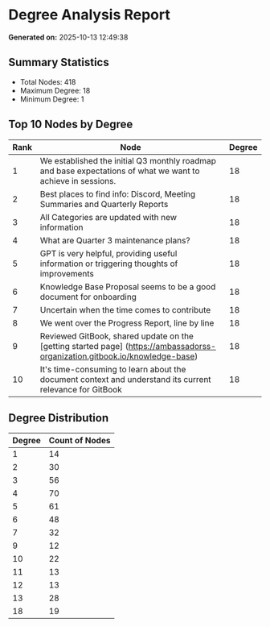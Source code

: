 # Degree Analysis Report
**Generated on:** 2025-10-13 12:49:38

## Summary Statistics
- Total Nodes: 418
- Maximum Degree: 18
- Minimum Degree: 1

## Top 10 Nodes by Degree
| Rank | Node | Degree |
|------|-------|---------|
| 1 | We established the initial Q3 monthly roadmap and base expectations of what we want to achieve in sessions. | 18 |
| 2 | Best places to find info: Discord, Meeting Summaries and Quarterly Reports | 18 |
| 3 | All Categories are updated with new information | 18 |
| 4 | What are Quarter 3 maintenance plans? | 18 |
| 5 | GPT is very helpful, providing useful information or triggering thoughts of improvements | 18 |
| 6 | Knowledge Base Proposal seems to be a good document for onboarding | 18 |
| 7 | Uncertain when the time comes to contribute | 18 |
| 8 | We went over the Progress Report, line by line | 18 |
| 9 | Reviewed GitBook, shared update on the [getting started page] (https://ambassadorss-organization.gitbook.io/knowledge-base) | 18 |
| 10 | It's time-consuming to learn about the document context and understand its current relevance for GitBook | 18 |

## Degree Distribution
| Degree | Count of Nodes |
|---------|----------------|
| 1 | 14 |
| 2 | 30 |
| 3 | 56 |
| 4 | 70 |
| 5 | 61 |
| 6 | 48 |
| 7 | 32 |
| 9 | 12 |
| 10 | 22 |
| 11 | 13 |
| 12 | 13 |
| 13 | 28 |
| 18 | 19 |
